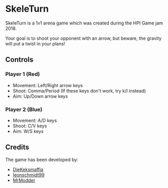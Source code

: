 # SkeleTurn
SkeleTurn is a 1v1 arena game which was created during the HPI Game jam 2018.

Your goal is to shoot your opponent with an arrow, but beware, the gravity will put a twist in your plans!

## Controls
### Player 1 (Red)
* Movement: Left/Right arrow keys
* Shoot: Comma/Period (If these keys don't work, try k/l instead)
* Aim: Up/Down arrow keys

### Player 2 (Blue)
* Movement: A/D keys
* Shoot: C/V keys
* Aim: W/S keys

## Credits
The game has been developed by:
* [DieKeksmaffia](github.com/DieKeksmaffia)
* [leonschmidt99](github.com/leonschmidt99)
* [MrModder](github.com/MrModder)
